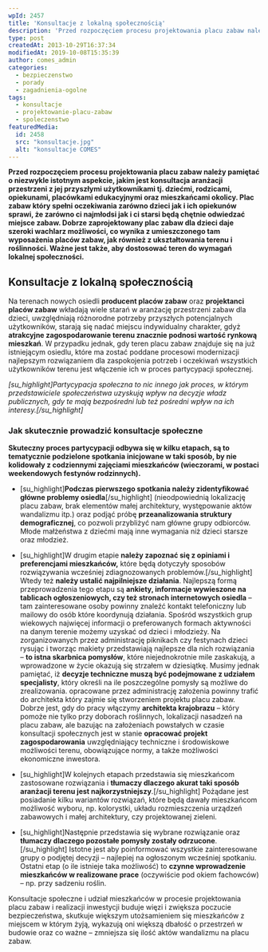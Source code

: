 ```yaml
---
wpId: 2457
title: 'Konsultacje z lokalną społecznością'
description: 'Przed rozpoczęciem procesu projektowania placu zabaw należy pamiętać o niezwykle istotnym aspekcie, jakim jest konsultacja aranżacji przestrzeni z jej przyszłymi użytkownikami tj. dziećmi, rodzicami, opiekunami, placówkami edukacyjnymi oraz mieszkańcami okolicy. Plac zabaw który spełni oczekiwania zarówno dzieci jak i ich opiekunów sprawi, że zarówno ci najmłodsi jak i ci starsi będą chętnie odwiedzać miejsce zabaw. ...'
type: post
createdAt: 2013-10-29T16:37:34
modifiedAt: 2019-10-08T15:35:39
author: comes_admin
categories:
  - bezpieczenstwo
  - porady
  - zagadnienia-ogolne
tags:
  - konsultacje
  - projektowanie-placu-zabaw
  - spoleczenstwo
featuredMedia:
  id: 2458
  src: "konsultacje.jpg"
  alt: "konsultacje COMES"
---
```



**Przed rozpoczęciem procesu projektowania placu zabaw należy pamiętać o niezwykle istotnym aspekcie, jakim jest konsultacja aranżacji przestrzeni z jej przyszłymi użytkownikami tj. dziećmi, rodzicami, opiekunami, placówkami edukacyjnymi oraz mieszkańcami okolicy. Plac zabaw który spełni oczekiwania zarówno dzieci jak i ich opiekunów sprawi, że zarówno ci najmłodsi jak i ci starsi będą chętnie odwiedzać miejsce zabaw. Dobrze zaprojektowany plac zabaw dla dzieci daje szeroki wachlarz możliwości, co wynika z umieszczonego tam wyposażenia placów zabaw, jak również z ukształtowania terenu i roślinności. Ważne jest także, aby dostosować teren do wymagań lokalnej społeczności.**

## Konsultacje z lokalną społecznością

Na terenach nowych osiedli **producent placów zabaw** oraz **projektanci placów zabaw** wkładają wiele starań w aranżację przestrzeni zabaw dla dzieci, uwzględniają różnorodne potrzeby przyszłych potencjalnych użytkowników, starają się nadać miejscu indywidualny charakter, gdyż **atrakcyjne zagospodarowanie terenu znacznie podnosi wartość rynkową mieszkań**. W przypadku jednak, gdy teren placu zabaw znajduje się na już istniejącym osiedlu, które ma zostać poddane procesowi modernizacji najlepszym rozwiązaniem dla zaspokojenia potrzeb i oczekiwań wszystkich użytkowników terenu jest włączenie ich w proces partycypacji społecznej.

_\[su\_highlight\]Partycypacja społeczna to nic innego jak proces, w którym przedstawiciele społeczeństwa uzyskują wpływ na decyzje władz publicznych, gdy te mają bezpośredni lub też pośredni wpływ na ich interesy.\[/su\_highlight\]_

### Jak skutecznie prowadzić konsultacje społeczne

**Skuteczny proces partycypacji odbywa się w kilku etapach, są to tematycznie podzielone spotkania inicjowane w taki sposób, by nie kolidowały z codziennymi zajęciami mieszkańców (wieczorami, w postaci weekendowych festynów rodzinnych).**

*   \[su\_highlight\]**Podczas pierwszego spotkania należy zidentyfikować główne problemy osiedla**\[/su\_highlight\] (nieodpowiednią lokalizację placu zabaw, brak elementów małej architektury, występowanie aktów wandalizmu itp.) oraz podjąć próbę **przeanalizowania struktury demograficznej**, co pozwoli przybliżyć nam główne grupy odbiorców. Młode małżeństwa z dziećmi mają inne wymagania niż dzieci starsze oraz młodzież.

*   \[su\_highlight\]W drugim etapie **należy zapoznać się z opiniami i preferencjami mieszkańców,** które będą dotyczyły sposobów rozwiązywania wcześniej zdiagnozowanych problemów.\[/su\_highlight\] Wtedy też **należy ustalić najpilniejsze działania**. Najlepszą formą przeprowadzenia tego etapu są **ankiety, informacje wywieszone na tablicach ogłoszeniowych, czy też stronach internetowych osiedla** – tam zainteresowane osoby powinny znaleźć kontakt telefoniczny lub mailowy do osób które koordynują działania. Spośród wszystkich grup wiekowych najwięcej informacji o preferowanych formach aktywności na danym terenie możemy uzyskać od dzieci i młodzieży. Na zorganizowanych przez administrację piknikach czy festynach dzieci rysując i tworząc makiety przedstawiają najlepsze dla nich rozwiązania – **to istna skarbnica pomysłów**, które niejednokrotnie mile zaskakują, a wprowadzone w życie okazują się strzałem w dziesiątkę. Musimy jednak pamiętać, iż **decyzje techniczne muszą być podejmowane z udziałem specjalisty**, który określi na ile poszczególne pomysły są możliwe do zrealizowania. opracowane przez administrację założenia powinny trafić do architekta który zajmie się stworzeniem projektu placu zabaw. Dobrze jest, gdy do pracy włączymy **architekta krajobrazu** – który pomoże nie tylko przy doborach roślinnych, lokalizacji nasadzeń na placu zabaw, ale bazując na założeniach powstałych w czasie konsultacji społecznych jest w stanie **opracować projekt zagospodarowania** uwzględniający techniczne i środowiskowe możliwości terenu, obowiązujące normy, a także możliwości ekonomiczne inwestora.

*   \[su\_highlight\]W kolejnych etapach przedstawia się mieszkańcom zastosowane rozwiązania i **tłumaczy dlaczego akurat taki sposób aranżacji terenu jest najkorzystniejszy**.\[/su\_highlight\] Pożądane jest posiadanie kilku wariantów rozwiązań, które będą dawały mieszkańcom możliwość wyboru, np. kolorystki, układu rozmieszczenia urządzeń zabawowych i małej architektury, czy projektowanej zieleni.

*   \[su\_highlight\]Następnie przedstawia się wybrane rozwiązanie oraz **tłumaczy dlaczego pozostałe pomysły zostały odrzucone**.\[/su\_highlight\] Istotne jest aby poinformować wszystkie zainteresowane grupy o podjętej decyzji – najlepiej na ogłoszonym wcześniej spotkaniu. Ostatni etap (o ile istnieje taka możliwość) to **czynne wprowadzenie mieszkańców w realizowane prace** (oczywiście pod okiem fachowców) – np. przy sadzeniu roślin.

Konsultacje społeczne i udział mieszkańców w procesie projektowania placu zabaw i realizacji inwestycji buduje więzi i zwiększa poczucie bezpieczeństwa, skutkuje większym utożsamieniem się mieszkańców z miejscem w którym żyją, wykazują oni większą dbałość o przestrzeń w budowie oraz co ważne – zmniejsza się ilość aktów wandalizmu na placu zabaw.